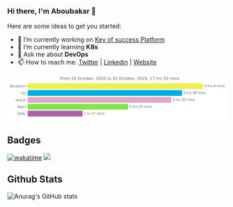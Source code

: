 ### Hi there, I'm Aboubakar 👋


Here are some ideas to get you started:

- 🔭 I’m currently working on [Key of success Platform](https://kofsuccess.com/)
- 🌱 I’m currently learning **K8s**
- 💬 Ask me about **DevOps**
- 📫 How to reach me: [Twitter](https://twitter.com/sidikfaha) | [Linkedin](https://linkedin.com/in/fahasidik) | [Website](https://aboubak.art)

<img
  src="https://github.com/sidikfaha/sidikfaha/blob/main/images/stat.svg"
  alt="Wakatime Stats"
/>

## Badges
[![wakatime](https://wakatime.com/badge/user/32d82b78-7182-435a-bb54-45fb5d27879e.svg)](https://wakatime.com/@sidikfaha) ![](https://komarev.com/ghpvc/?username=sidikfaha)

## Github Stats
![Anurag's GitHub stats](https://github-readme-stats.vercel.app/api?username=sidikfaha&show_icons=true) 
